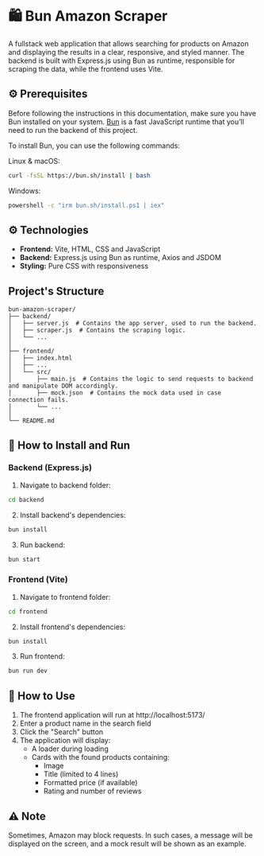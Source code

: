 # 🛍️ Bun Amazon Scraper

A fullstack web application that allows searching for products on Amazon and displaying the results in a clear, responsive, and styled manner. The backend is built with Express.js using Bun as runtime, responsible for scraping the data, while the frontend uses Vite.

## ⚙️ Prerequisites

Before following the instructions in this documentation, make sure you have Bun installed on your system. [Bun](https://bun.sh/) is a fast JavaScript runtime that you’ll need to run the backend of this project.

To install Bun, you can use the following commands:

Linux & macOS:
```bash
curl -fsSL https://bun.sh/install | bash
```

Windows:
```bash
powershell -c "irm bun.sh/install.ps1 | iex"
```

## ⚙️ Technologies

- **Frontend:** Vite, HTML, CSS and JavaScript
- **Backend:** Express.js using Bun as runtime, Axios and JSDOM
- **Styling:** Pure CSS with responsiveness

## Project's Structure

```plaintext
bun-amazon-scraper/
├── backend/
│   ├── server.js  # Contains the app server, used to run the backend.
│   ├── scraper.js  # Contains the scraping logic.
│   └── ...
│
├── frontend/
│   ├── index.html
│   ├── ...
│   └── src/
│       ├── main.js  # Contains the logic to send requests to backend and manipulate DOM accordingly.
│       ├── mock.json  # Contains the mock data used in case connection fails.
│       └── ...
│
└── README.md
```

## 🚀 How to Install and Run

### Backend (Express.js)

1. Navigate to backend folder:
```bash
cd backend
```
2. Install backend's dependencies:
```bash
bun install
```
3. Run backend:
```bash
bun start
```

### Frontend (Vite)

1. Navigate to frontend folder:
```bash
cd frontend
```
2. Install frontend's dependencies:
```bash
bun install
```
3. Run frontend:
```bash
bun run dev
```

## 🧪 How to Use
1. The frontend application will run at http://localhost:5173/
2. Enter a product name in the search field
3. Click the "Search" button
4. The application will display:
    - A loader during loading
    - Cards with the found products containing:
        - Image
        - Title (limited to 4 lines)
        - Formatted price (if available)
        - Rating and number of reviews

## ⚠️ Note

Sometimes, Amazon may block requests. In such cases, a message will be displayed on the screen, and a mock result will be shown as an example.
